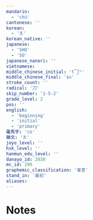 ```yaml
---
mandarin:
  - 'chū'
cantonese: ''
korean:
  - '초'
korean_native: ''
japanese:
  - 'SHO'
  - 'SO'
japanese_nanori: ''
vietnamese:
middle_chinese_initial: 't͡ʃʰ'
middle_chinese_final: 'ɨʌ'
stroke_count: ''
radical: '刀'
skip_number: '1-5-2'
grade_level: 2
pos: ''
english:
  - 'beginning'
  - 'initial'
  - 'primary'
羅馬字: 'co'
韓文: '초'
joyo_level: ''
hsk_level: ''
hanmun_edu_level: ''
danayo_id: 2030
mc_id: 296
graphemic_classification: '會意'
stand_in: '最初'
aliases:
---
```


# Notes
